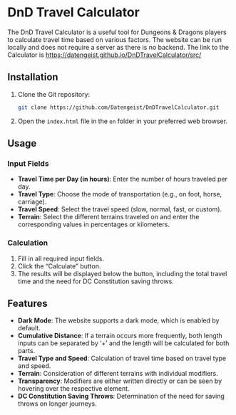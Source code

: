 # DnD Travel Calculator

The DnD Travel Calculator is a useful tool for Dungeons & Dragons players to calculate travel time based on various factors. The website can be run locally and does not require a server as there is no backend.
The link to the Calculator is https://datengeist.github.io/DnDTravelCalculator/src/

## Installation

1. Clone the Git repository:
    ```bash
    git clone https://github.com/Datengeist/DnDTravelCalculator.git
    ```
2. Open the `index.html` file in the `en` folder in your preferred web browser.

## Usage

### Input Fields

- **Travel Time per Day (in hours)**: Enter the number of hours traveled per day.
- **Travel Type**: Choose the mode of transportation (e.g., on foot, horse, carriage).
- **Travel Speed**: Select the travel speed (slow, normal, fast, or custom).
- **Terrain**: Select the different terrains traveled on and enter the corresponding values in percentages or kilometers.

### Calculation

1. Fill in all required input fields.
2. Click the “Calculate” button.
3. The results will be displayed below the button, including the total travel time and the need for DC Constitution saving throws.

## Features

- **Dark Mode**: The website supports a dark mode, which is enabled by default.
- **Cumulative Distance**: If a terrain occurs more frequently, both length inputs can be separated by ‘+’ and the length will be calculated for both parts.
- **Travel Type and Speed**: Calculation of travel time based on travel type and speed.
- **Terrain**: Consideration of different terrains with individual modifiers.
- **Transparency**: Modifiers are either written directly or can be seen by hovering over the respective element.
- **DC Constitution Saving Throws**: Determination of the need for saving throws on longer journeys.
